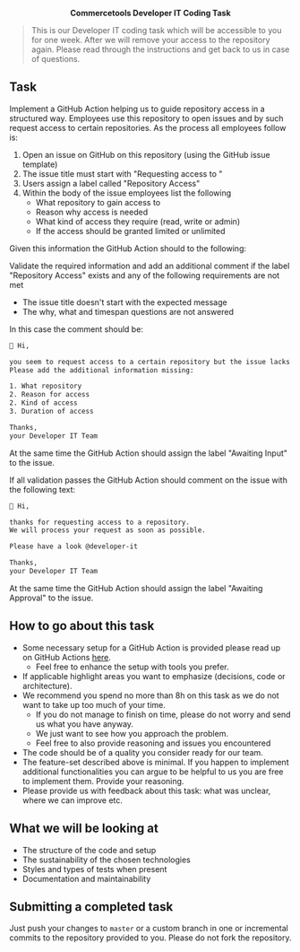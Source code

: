 <p align="center">
  <b>Commercetools Developer IT Coding Task</b>
</p>

> This is our Developer IT coding task which will be accessible to you for one week. After we will remove your access to the repository again. Please read through the instructions and get back to us in case of questions.

## Task

Implement a GitHub Action helping us to guide repository access in a structured way. Employees use this repository to open issues and by such request access to certain repositories. As the process all employees follow is:

1. Open an issue on GitHub on this repository (using the GitHub issue template)
2. The issue title must start with "Requesting access to <additional information>"
3. Users assign a label called "Repository Access"
4. Within the body of the issue employees list the following
   - What repository to gain access to
   - Reason why access is needed
   - What kind of access they require (read, write or admin)
   - If the access should be granted limited or unlimited

Given this information the GitHub Action should to the following:

Validate the required information and add an additional comment if the label "Repository Access" exists and any of the following requirements are not met
   - The issue title doesn't start with the expected message
   - The why, what and timespan questions are not answered

In this case the comment should be:

```txt
👋 Hi,

you seem to request access to a certain repository but the issue lacks information.
Please add the additional information missing:

1. What repository
2. Reason for access
2. Kind of access
3. Duration of access

Thanks,
your Developer IT Team
```

At the same time the GitHub Action should assign the label "Awaiting Input" to the issue.

If all validation passes the GitHub Action should comment on the issue with the following text:

```txt
👋 Hi,

thanks for requesting access to a repository.
We will process your request as soon as possible.

Please have a look @developer-it

Thanks,
your Developer IT Team
```

At the same time the GitHub Action should assign the label "Awaiting Approval" to the issue.

## How to go about this task

- Some necessary setup for a GitHub Action is provided please read up on GitHub Actions [here](https://docs.github.com/en/free-pro-team@latest/actions).
   - Feel free to enhance the setup with tools you prefer.
- If applicable highlight areas you want to emphasize (decisions, code or architecture).
- We recommend you spend no more than 8h on this task as we do not want to take up too much of your time. 
   - If you do not manage to finish on time, please do not worry and send us what you have anyway. 
   - We just want to see how you approach the problem.
   - Feel free to also provide reasoning and issues you encountered
- The code should be of a quality you consider ready for our team.
- The feature-set described above is minimal. If you happen to implement additional functionalities you can argue to be helpful to us you are free to implement them. Provide your reasoning.
- Please provide us with feedback about this task: what was unclear, where we can improve etc.

## What we will be looking at

- The structure of the code and setup
- The sustainability of the chosen technologies
- Styles and types of tests when present
- Documentation and maintainability

## Submitting a completed task

Just push your changes to `master` or a custom branch in one or incremental commits to the repository provided to you. Please do not fork the repository.


